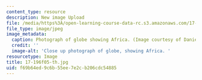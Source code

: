 ```yaml
---
content_type: resource
description: New image Upload
file: /media/https%3A/open-learning-course-data-rc.s3.amazonaws.com/17-196-globalization-fall-2005/f69b64ed9c6b55ee7e2cb206cdc54885_17-196f05-th.jpg
file_type: image/jpeg
image_metadata:
  caption: Photograph of globe showing Africa. (Image courtesy of Daniel Bersak.)
  credit: ''
  image-alt: 'Close up photograph of globe, showing Africa. '
resourcetype: Image
title: 17-196f05-th.jpg
uid: f69b64ed-9c6b-55ee-7e2c-b206cdc54885
---
```

